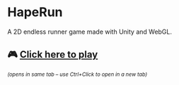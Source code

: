 # HapeRun
A 2D endless runner game made with Unity and WebGL.
## 🎮 [Click here to play](https://hape-run.vercel.app)
<sub><em>(opens in same tab – use Ctrl+Click to open in a new tab)</em></sub>
